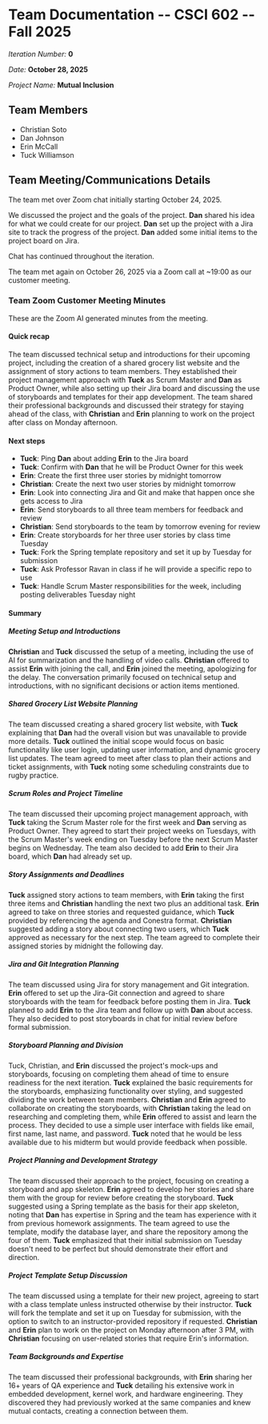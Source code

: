 # Team Documentation -- CSCI 602 -- Fall 2025

*Iteration Number:* **0**

*Date:* **October 28, 2025**

*Project Name:* **Mutual Inclusion**

## Team Members

+ Christian Soto
+ Dan Johnson
+ Erin McCall
+ Tuck Williamson

## Team Meeting/Communications Details

The team met over Zoom chat initially starting October 24, 2025.

We discussed the project and the goals of the project.
**Dan** shared his idea for what we could create for our project.
**Dan** set up the project with a Jira site to track the progress of the project.
**Dan** added some initial items to the project board on Jira.

Chat has continued throughout the iteration.

The team met again on October 26, 2025 via a Zoom call at ~19:00 as our customer
meeting.

### Team Zoom Customer Meeting Minutes

These are the Zoom AI generated minutes from the meeting.

#### Quick recap

The team discussed technical setup and introductions for their upcoming project, including
the creation of a shared grocery list website and the assignment of story actions to team
members. They established their project management approach with **Tuck** as Scrum Master and
**Dan** as Product Owner, while also setting up their Jira board and discussing the use of
storyboards and templates for their app development. The team shared their professional
backgrounds and discussed their strategy for staying ahead of the class, with **Christian**
and **Erin** planning to work on the project after class on Monday afternoon.

#### Next steps

- **Tuck**: Ping **Dan** about adding **Erin** to the Jira board
- **Tuck**: Confirm with **Dan** that he will be Product Owner for this week
- **Erin**: Create the first three user stories by midnight tomorrow
- **Christian**: Create the next two user stories by midnight tomorrow
- **Erin**: Look into connecting Jira and Git and make that happen once she gets access to
  Jira
- **Erin**: Send storyboards to all three team members for feedback and review
- **Christian**: Send storyboards to the team by tomorrow evening for review
- **Erin**: Create storyboards for her three user stories by class time Tuesday
- **Tuck**: Fork the Spring template repository and set it up by Tuesday for submission
- **Tuck**: Ask Professor Ravan in class if he will provide a specific repo to use
- **Tuck**: Handle Scrum Master responsibilities for the week, including posting deliverables
  Tuesday night

#### Summary

##### Meeting Setup and Introductions

**Christian** and **Tuck** discussed the setup of a meeting, including the use of AI for
summarization and the handling of video calls. **Christian** offered to assist **Erin** with
joining the call, and **Erin** joined the meeting, apologizing for the delay. The conversation
primarily focused on technical setup and introductions, with no significant decisions or
action items mentioned.

##### Shared Grocery List Website Planning

The team discussed creating a shared grocery list website, with **Tuck** explaining that **Dan**
had the overall vision but was unavailable to provide more details. **Tuck** outlined the
initial scope would focus on basic functionality like user login, updating user
information, and dynamic grocery list updates. The team agreed to meet after class to plan
their actions and ticket assignments, with **Tuck** noting some scheduling constraints due to
rugby practice.

##### Scrum Roles and Project Timeline

The team discussed their upcoming project management approach, with **Tuck** taking the Scrum
Master role for the first week and **Dan** serving as Product Owner. They agreed to start
their project weeks on Tuesdays, with the Scrum Master's week ending on Tuesday before the
next Scrum Master begins on Wednesday. The team also decided to add **Erin** to their Jira
board, which **Dan** had already set up.

##### Story Assignments and Deadlines

**Tuck** assigned story actions to team members, with **Erin** taking the first three items and
**Christian** handling the next two plus an additional task. **Erin** agreed to take on three
stories and requested guidance, which **Tuck** provided by referencing the agenda and Conestra
format. **Christian** suggested adding a story about connecting two users, which **Tuck** approved
as necessary for the next step. The team agreed to complete their assigned stories by
midnight the following day.

##### Jira and Git Integration Planning

The team discussed using Jira for story management and Git integration. **Erin** offered to
set up the Jira-Git connection and agreed to share storyboards with the team for feedback
before posting them in Jira. **Tuck** planned to add **Erin** to the Jira team and follow up with
**Dan** about access. They also decided to post storyboards in chat for initial review before
formal submission.

##### Storyboard Planning and Division

Tuck, Christian, and **Erin** discussed the project's mock-ups and storyboards, focusing on
completing them ahead of time to ensure readiness for the next iteration. **Tuck** explained
the basic requirements for the storyboards, emphasizing functionality over styling, and
suggested dividing the work between team members. **Christian** and **Erin** agreed to collaborate
on creating the storyboards, with **Christian** taking the lead on researching and completing
them, while **Erin** offered to assist and learn the process. They decided to use a simple
user interface with fields like email, first name, last name, and password. **Tuck** noted
that he would be less available due to his midterm but would provide feedback when
possible.

##### Project Planning and Development Strategy

The team discussed their approach to the project, focusing on creating a storyboard and
app skeleton. **Erin** agreed to develop her stories and share them with the group for review
before creating the storyboard. **Tuck** suggested using a Spring template as the basis for
their app skeleton, noting that **Dan** has expertise in Spring and the team has experience
with it from previous homework assignments. The team agreed to use the template, modify
the database layer, and share the repository among the four of them. **Tuck** emphasized that
their initial submission on Tuesday doesn't need to be perfect but should demonstrate
their effort and direction.

##### Project Template Setup Discussion

The team discussed using a template for their new project, agreeing to start with a class
template unless instructed otherwise by their instructor. **Tuck** will fork the template and
set it up on Tuesday for submission, with the option to switch to an instructor-provided
repository if requested. **Christian** and **Erin** plan to work on the project on Monday
afternoon after 3 PM, with **Christian** focusing on user-related stories that require Erin's
information.

##### Team Backgrounds and Expertise

The team discussed their professional backgrounds, with **Erin** sharing her 16+ years of QA
experience and **Tuck** detailing his extensive work in embedded development, kernel work, and
hardware engineering. They discovered they had previously worked at the same companies and
knew mutual contacts, creating a connection between them. 